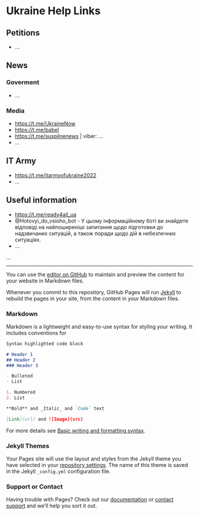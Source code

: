 # Ukraine Help Links

## Petitions
- ...

## News
### Goverment
- ...

### Media
- https://t.me/UkraineNow
- https://t.me/babel
- https://t.me/suspilnenews | viber: ...
- ...


## IT Army
- https://t.me/itarmyofukraine2022
- ...

## Useful information
- https://t.me/ready4all_ua
- @Hotovyi_do_vsioho_bot - У цьому інформаційному боті ви знайдете відповіді на найпоширеніші запитання щодо підготовки до надзвичаних ситуацій, а також поради щодо дій в небезпечних ситуаціях.
- ...


...



---

You can use the [editor on GitHub](https://github.com/mhbrk/mhbrk.github.io/edit/main/index.md) to maintain and preview the content for your website in Markdown files.

Whenever you commit to this repository, GitHub Pages will run [Jekyll](https://jekyllrb.com/) to rebuild the pages in your site, from the content in your Markdown files.

### Markdown

Markdown is a lightweight and easy-to-use syntax for styling your writing. It includes conventions for

```markdown
Syntax highlighted code block

# Header 1
## Header 2
### Header 3

- Bulleted
- List

1. Numbered
2. List

**Bold** and _Italic_ and `Code` text

[Link](url) and ![Image](src)
```

For more details see [Basic writing and formatting syntax](https://docs.github.com/en/github/writing-on-github/getting-started-with-writing-and-formatting-on-github/basic-writing-and-formatting-syntax).

### Jekyll Themes

Your Pages site will use the layout and styles from the Jekyll theme you have selected in your [repository settings](https://github.com/mhbrk/mhbrk.github.io/settings/pages). The name of this theme is saved in the Jekyll `_config.yml` configuration file.

### Support or Contact

Having trouble with Pages? Check out our [documentation](https://docs.github.com/categories/github-pages-basics/) or [contact support](https://support.github.com/contact) and we’ll help you sort it out.
